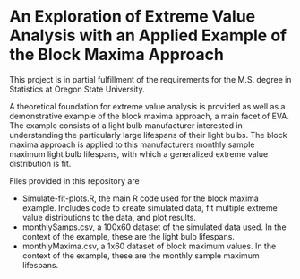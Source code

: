 # An Exploration of Extreme Value Analysis with an Applied Example of the Block Maxima Approach

This project is in partial fulfillment of the requirements for the M.S. degree in Statistics at Oregon State University.  
  
A theoretical foundation for extreme value analysis is provided as well as a demonstrative example of the block maxima approach, a main facet of EVA. The example consists of a light bulb manufacturer interested in understanding the particularly large lifespans of their light bulbs. The block maxima approach is applied to this manufacturers monthly sample maximum light bulb lifespans, with which a generalized extreme value distribution is fit.   

Files provided in this repository are  
 - Simulate-fit-plots.R, the main R code used for the block maxima example. Includes code to create simulated data, fit multiple extreme value distributions to the data, and plot results.  
 - monthlySamps.csv, a 100x60 dataset of the simulated data used. In the context of the example, these are the light bulb lifespans. 
 - monthlyMaxima.csv, a 1x60 dataset of block maximum values. In the context of the example, these are the monthly sample maximum lifespans.
